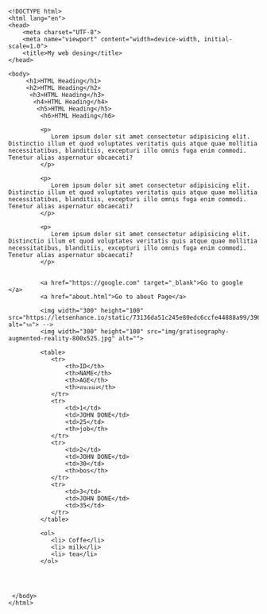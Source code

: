     <!DOCTYPE html>
    <html lang="en">
    <head>
        <meta charset="UTF-8"> 
        <meta name="viewport" content="width=device-width, initial-scale=1.0"> 
        <title>My web desing</title> 
    </head>
    
    <body>
         <h1>HTML Heading</h1> 
         <h2>HTML Heading</h2>
          <h3>HTML Heading</h3> 
           <h4>HTML Heading</h4> 
            <h5>HTML Heading</h5> 
             <h6>HTML Heading</h6> 

             <p>
                Lorem ipsum dolor sit amet consectetur adipisicing elit. Distinctio illum et quod voluptates veritatis quis atque quae mollitia necessitatibus, blanditiis, excepturi illo omnis fuga enim commodi. Tenetur alias aspernatur obcaecati?
             </p>

             <p>
                Lorem ipsum dolor sit amet consectetur adipisicing elit. Distinctio illum et quod voluptates veritatis quis atque quae mollitia necessitatibus, blanditiis, excepturi illo omnis fuga enim commodi. Tenetur alias aspernatur obcaecati?
             </p>

             <p>
                Lorem ipsum dolor sit amet consectetur adipisicing elit. Distinctio illum et quod voluptates veritatis quis atque quae mollitia necessitatibus, blanditiis, excepturi illo omnis fuga enim commodi. Tenetur alias aspernatur obcaecati?
             </p>


             <a href="https://google.com" target="_blank">Go to google </a> 
             <a href="about.html">Go to about Page</a>

             <img width="300" height="100" src="https://letsenhance.io/static/73136da51c245e80edc6ccfe44888a99/396e9/MainBefore.jpg" alt="รอ"> -->
             <img width="300" height="100" src="img/gratisography-augmented-reality-800x525.jpg" alt="">

             <table>
                <tr>
                    <th>ID</th>
                    <th>NAME</th>
                    <th>AGE</th>
                    <th>ตำเเหน่ง</th>
                </tr>
                <tr>
                    <td>1</td>
                    <td>JOHN DONE</td>
                    <td>25</td>
                    <th>job</th>
                </tr>
                <tr>
                    <td>2</td>
                    <td>JOHN DONE</td>
                    <td>30</td>
                    <th>bos</th>
                </tr>
                <tr>
                    <td>3</td>
                    <td>JOHN DONE</td>
                    <td>35</td>
                </tr>
             </table>

             <ol>
                <li> Coffe</li>
                <li> milk</li>
                <li> tea</li>
             </ol>
             



     </body>         
    </html>
